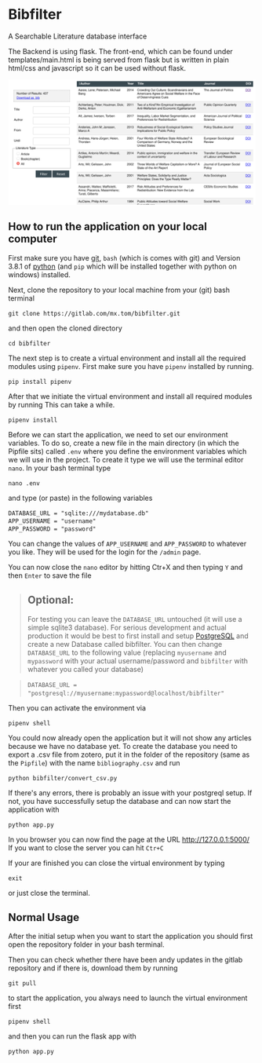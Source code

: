 # Bibfilter
A Searchable Literature database interface

The Backend is using flask.
The front-end, which can be found under templates/main.html is being served from flask but is written in plain html/css and javascript so it can be used without flask.

![Screenshot](/img/Screenshot.png?raw=true "Screenshot")

## How to run the application on your local computer

First make sure you have [git](https://github.com/git-for-windows/git/releases/latest), `bash` (which is comes with git) and Version 3.8.1 of [python](https://www.python.org/downloads/release/python-381/) (and `pip` which will be installed together with python on windows) installed.

Next, clone the repository to your local machine from your (git) bash terminal

    git clone https://gitlab.com/mx.tom/bibfilter.git

and then open the cloned directory

    cd bibfilter

The next step is to create a virtual environment and install all the required modules using `pipenv`.
First make sure you have `pipenv` installed by running. 

    pip install pipenv

After that we initiate the virtual environment and install all required modules by running
This can take a while.

    pipenv install

Before we can start the application, we need to set our environment variables.
To do so, create a new file in the main directory (in which the Pipfile sits) called `.env` where you define the environment variables which we will use in the project.
To create it type we will use the terminal editor `nano`. In your bash terminal type

    nano .env

and type (or paste) in the following variables

    DATABASE_URL = "sqlite:///mydatabase.db"
    APP_USERNAME = "username"
    APP_PASSWORD = "password"

You can change the values of `APP_USERNAME` and `APP_PASSWORD` to whatever you like. They will be used for the login for the `/admin` page.

You can now close the `nano` editor by hitting Ctr+X and then typing `Y` and then `Enter` to save the file


>**Optional:**
> -----------
>For testing you can leave the `DATABASE_URL` untouched (it will use a simple sqlite3 database). For serious development and actual production it would be best to first install and setup [PostgreSQL](https://www.postgresql.org/download/) and create a new Database called bibfilter.
>You can then change `DATABASE_URL` to the following value (replacing `myusername` and `mypassword` with your actual username/password and `bibfilter` with whatever you called your database) 

>    `DATABASE_URL = "postgresql://myusername:mypassword@localhost/bibfilter"`


Then you can activate the environment via

    pipenv shell

You could now already open the application but it will not show any articles because we have no database yet.
To create the database you need to export a .csv file from zotero, put it in the folder of the repository (same as the `Pipfile`) with the name `bibliography.csv` and run

    python bibfilter/convert_csv.py

If there's any errors, there is probably an issue with your postgreql setup.
If not, you have successfully setup the database and can now start the application with

    python app.py

In you browser you can now find the page at the URL http://127.0.0.1:5000/ 
If you want to close the server you can hit `Ctr+C`

If your are finished you can close the virtual environment by typing 

    exit

or just close the terminal.

## Normal Usage

After the initial setup when you want to start the application you should first open the repository folder in your bash terminal.

Then you can check whether there have been andy updates in the gitlab repository and if there is, download them by running

    git pull

to start the application, you always need to launch the virtual environment first

    pipenv shell

and then you can run the flask app with

    python app.py